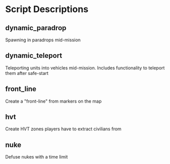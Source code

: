 # Script Descriptions

## dynamic_paradrop

Spawning in paradrops mid-mission

## dynamic_teleport

Teleporting units into vehicles mid-mission. Includes functionality to teleport them after safe-start

## front_line

Create a "front-line" from markers on the map

## hvt

Create HVT zones players have to extract civilians from

## nuke

Defuse nukes with a time limit